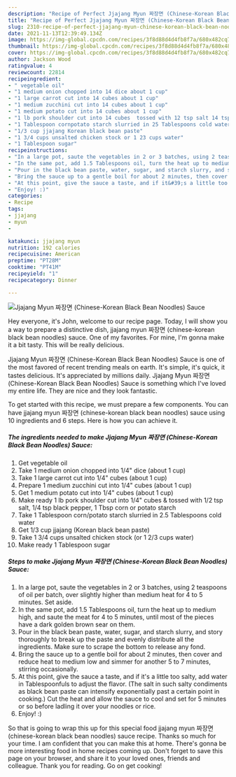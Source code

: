 ```yaml
---
description: "Recipe of Perfect Jjajang Myun 짜장면 (Chinese-Korean Black Bean Noodles) Sauce"
title: "Recipe of Perfect Jjajang Myun 짜장면 (Chinese-Korean Black Bean Noodles) Sauce"
slug: 2310-recipe-of-perfect-jjajang-myun-chinese-korean-black-bean-noodles-sauce
date: 2021-11-13T12:39:49.134Z
image: https://img-global.cpcdn.com/recipes/3f8d88d4d4fb8f7a/680x482cq70/jjajang-myun-짜장면-chinese-korean-black-bean-noodles-sauce-recipe-main-photo.jpg
thumbnail: https://img-global.cpcdn.com/recipes/3f8d88d4d4fb8f7a/680x482cq70/jjajang-myun-짜장면-chinese-korean-black-bean-noodles-sauce-recipe-main-photo.jpg
cover: https://img-global.cpcdn.com/recipes/3f8d88d4d4fb8f7a/680x482cq70/jjajang-myun-짜장면-chinese-korean-black-bean-noodles-sauce-recipe-main-photo.jpg
author: Jackson Wood
ratingvalue: 4
reviewcount: 22814
recipeingredient:
- " vegetable oil"
- "1 medium onion chopped into 14 dice about 1 cup"
- "1 large carrot cut into 14 cubes about 1 cup"
- "1 medium zucchini cut into 14 cubes about 1 cup"
- "1 medium potato cut into 14 cubes about 1 cup"
- "1 lb pork shoulder cut into 14 cubes  tossed with 12 tsp salt 14 tsp black pepper 1 Tbsp corn or potato starch"
- "1 Tablespoon cornpotato starch slurried in 25 Tablespoons cold water"
- "1/3 cup jjajang Korean black bean paste"
- "1 3/4 cups unsalted chicken stock or 1 23 cups water"
- "1 Tablespoon sugar"
recipeinstructions:
- "In a large pot, saute the vegetables in 2 or 3 batches, using 2 teaspoons of oil per batch, over slightly higher than medium heat for 4 to 5 minutes. Set aside."
- "In the same pot, add 1.5 Tablespoons oil, turn the heat up to medium high, and saute the meat for 4 to 5 minutes, until most of the pieces have a dark golden brown sear on them."
- "Pour in the black bean paste, water, sugar, and starch slurry, and story thoroughly to break up the paste and evenly distribute all the ingredients. Make sure to scrape the bottom to release any fond."
- "Bring the sauce up to a gentle boil for about 2 minutes, then cover and reduce heat to medium low and simmer for another 5 to 7 minutes, stirring occasionally."
- "At this point, give the sauce a taste, and if it&#39;s a little too salty, add water in Tablespoonfuls to adjust the flavor. (The salt in such salty condiments as black bean paste can intensify exponentially past a certain point in cooking.) Cut the heat and allow the sauce to cool and set for 5 minutes or so before ladling it over your noodles or rice."
- "Enjoy! :)"
categories:
- Recipe
tags:
- jjajang
- myun
- 

katakunci: jjajang myun  
nutrition: 192 calories
recipecuisine: American
preptime: "PT28M"
cooktime: "PT41M"
recipeyield: "1"
recipecategory: Dinner

---
```



![Jjajang Myun 짜장면 (Chinese-Korean Black Bean Noodles) Sauce](https://img-global.cpcdn.com/recipes/3f8d88d4d4fb8f7a/680x482cq70/jjajang-myun-짜장면-chinese-korean-black-bean-noodles-sauce-recipe-main-photo.jpg)

Hey everyone, it's John, welcome to our recipe page. Today, I will show you a way to prepare a distinctive dish, jjajang myun 짜장면 (chinese-korean black bean noodles) sauce. One of my favorites. For mine, I'm gonna make it a bit tasty. This will be really delicious.

Jjajang Myun 짜장면 (Chinese-Korean Black Bean Noodles) Sauce is one of the most favored of recent trending meals on earth. It's simple, it's quick, it tastes delicious. It's appreciated by millions daily. Jjajang Myun 짜장면 (Chinese-Korean Black Bean Noodles) Sauce is something which I've loved my entire life. They are nice and they look fantastic.




To get started with this recipe, we must prepare a few components. You can have jjajang myun 짜장면 (chinese-korean black bean noodles) sauce using 10 ingredients and 6 steps. Here is how you can achieve it.

<!--inarticleads1-->

##### The ingredients needed to make Jjajang Myun 짜장면 (Chinese-Korean Black Bean Noodles) Sauce:

1. Get  vegetable oil
1. Take 1 medium onion chopped into 1/4" dice (about 1 cup)
1. Take 1 large carrot cut into 1/4" cubes (about 1 cup)
1. Prepare 1 medium zucchini cut into 1/4" cubes (about 1 cup)
1. Get 1 medium potato cut into 1/4" cubes (about 1 cup)
1. Make ready 1 lb pork shoulder cut into 1/4" cubes &amp; tossed with 1/2 tsp salt, 1/4 tsp black pepper, 1 Tbsp corn or potato starch
1. Take 1 Tablespoon corn/potato starch slurried in 2.5 Tablespoons cold water
1. Get 1/3 cup jjajang (Korean black bean paste)
1. Take 1 3/4 cups unsalted chicken stock (or 1 2/3 cups water)
1. Make ready 1 Tablespoon sugar




<!--inarticleads2-->

##### Steps to make Jjajang Myun 짜장면 (Chinese-Korean Black Bean Noodles) Sauce:

1. In a large pot, saute the vegetables in 2 or 3 batches, using 2 teaspoons of oil per batch, over slightly higher than medium heat for 4 to 5 minutes. Set aside.
1. In the same pot, add 1.5 Tablespoons oil, turn the heat up to medium high, and saute the meat for 4 to 5 minutes, until most of the pieces have a dark golden brown sear on them.
1. Pour in the black bean paste, water, sugar, and starch slurry, and story thoroughly to break up the paste and evenly distribute all the ingredients. Make sure to scrape the bottom to release any fond.
1. Bring the sauce up to a gentle boil for about 2 minutes, then cover and reduce heat to medium low and simmer for another 5 to 7 minutes, stirring occasionally.
1. At this point, give the sauce a taste, and if it&#39;s a little too salty, add water in Tablespoonfuls to adjust the flavor. (The salt in such salty condiments as black bean paste can intensify exponentially past a certain point in cooking.) Cut the heat and allow the sauce to cool and set for 5 minutes or so before ladling it over your noodles or rice.
1. Enjoy! :)




So that is going to wrap this up for this special food jjajang myun 짜장면 (chinese-korean black bean noodles) sauce recipe. Thanks so much for your time. I am confident that you can make this at home. There's gonna be more interesting food in home recipes coming up. Don't forget to save this page on your browser, and share it to your loved ones, friends and colleague. Thank you for reading. Go on get cooking!
